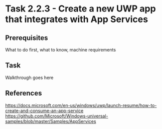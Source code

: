 # Task 2.2.3 -  Create a new UWP app that integrates with App Services

## Prerequisites 

What to do first, what to know, machine requirements

## Task 

Walkthrough goes here

## References
https://docs.microsoft.com/en-us/windows/uwp/launch-resume/how-to-create-and-consume-an-app-service 
https://github.com/Microsoft/Windows-universal-samples/blob/master/Samples/AppServices 
